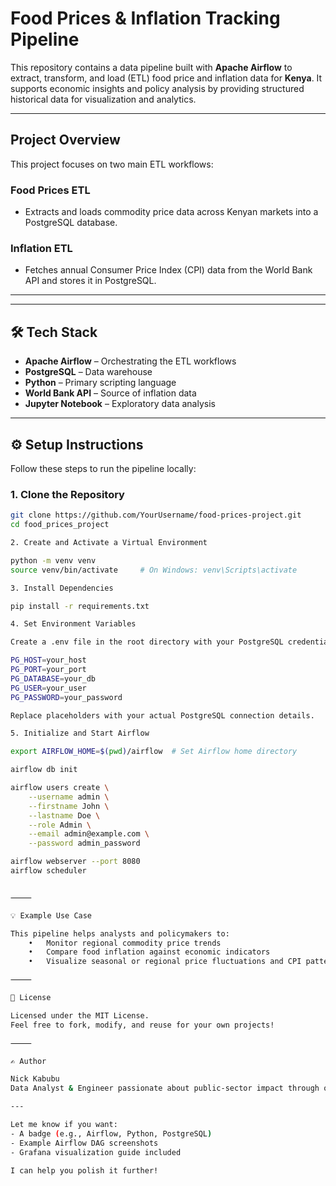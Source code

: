 # Food Prices & Inflation Tracking Pipeline

This repository contains a data pipeline built with **Apache Airflow** to extract, transform, and load (ETL) food price and inflation data for **Kenya**. It supports economic insights and policy analysis by providing structured historical data for visualization and analytics.

---

## Project Overview

This project focuses on two main ETL workflows:

### Food Prices ETL
- Extracts and loads commodity price data across Kenyan markets into a PostgreSQL database.

### Inflation ETL
- Fetches annual Consumer Price Index (CPI) data from the World Bank API and stores it in PostgreSQL.

---


---

## 🛠️ Tech Stack

- **Apache Airflow** – Orchestrating the ETL workflows  
- **PostgreSQL** – Data warehouse  
- **Python** – Primary scripting language  
- **World Bank API** – Source of inflation data  
- **Jupyter Notebook** – Exploratory data analysis

---

## ⚙️ Setup Instructions

Follow these steps to run the pipeline locally:

### 1. Clone the Repository

```bash
git clone https://github.com/YourUsername/food-prices-project.git
cd food_prices_project

2. Create and Activate a Virtual Environment

python -m venv venv
source venv/bin/activate     # On Windows: venv\Scripts\activate

3. Install Dependencies

pip install -r requirements.txt

4. Set Environment Variables

Create a .env file in the root directory with your PostgreSQL credentials:

PG_HOST=your_host
PG_PORT=your_port
PG_DATABASE=your_db
PG_USER=your_user
PG_PASSWORD=your_password

Replace placeholders with your actual PostgreSQL connection details.

5. Initialize and Start Airflow

export AIRFLOW_HOME=$(pwd)/airflow  # Set Airflow home directory

airflow db init

airflow users create \
    --username admin \
    --firstname John \
    --lastname Doe \
    --role Admin \
    --email admin@example.com \
    --password admin_password

airflow webserver --port 8080
airflow scheduler


⸻

💡 Example Use Case

This pipeline helps analysts and policymakers to:
	•	Monitor regional commodity price trends
	•	Compare food inflation against economic indicators
	•	Visualize seasonal or regional price fluctuations and CPI patterns

⸻

📄 License

Licensed under the MIT License.
Feel free to fork, modify, and reuse for your own projects!

⸻

✍️ Author

Nick Kabubu
Data Analyst & Engineer passionate about public-sector impact through open data.

---

Let me know if you want:
- A badge (e.g., Airflow, Python, PostgreSQL)
- Example Airflow DAG screenshots
- Grafana visualization guide included

I can help you polish it further!
